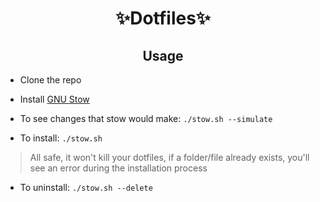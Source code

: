 <h1 align="center"> ✨Dotfiles✨ </h1>

<h2 align="center"> Usage </h2>

* Clone the repo
* Install [GNU Stow](https://www.gnu.org/software/stow/)


* To see changes that stow would make: `./stow.sh --simulate`
* To install: `./stow.sh`

> All safe, it won't kill your dotfiles, if a folder/file already exists, you'll see an error during the installation
> process

* To uninstall: `./stow.sh --delete`
